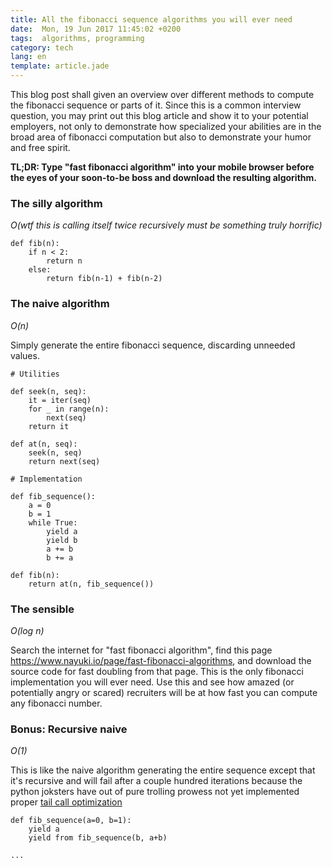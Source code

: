 ```yaml
---
title: All the fibonacci sequence algorithms you will ever need
date:  Mon, 19 Jun 2017 11:45:02 +0200
tags:  algorithms, programming
category: tech
lang: en
template: article.jade
---
```


This blog post shall given an overview over different methods to compute the fibonacci sequence
or parts of it. Since this is a common interview question, you may print out this blog article
and show it to your potential employers, not only to demonstrate how specialized your abilities
are in the broad area of fibonacci computation but also to demonstrate your humor and free spirit.

**TL;DR: Type "fast fibonacci algorithm" into your mobile browser before the eyes of your soon-to-be boss and download the resulting algorithm.**

### The silly algorithm

*O(wtf this is calling itself twice recursively must be something truly horrific)*

```
def fib(n):
    if n < 2:
        return n
    else:
        return fib(n-1) + fib(n-2)
```

### The naive algorithm

*O(n)*

Simply generate the entire fibonacci sequence, discarding unneeded values.

```
# Utilities

def seek(n, seq):
    it = iter(seq)
    for _ in range(n):
        next(seq)
    return it

def at(n, seq):
    seek(n, seq)
    return next(seq)

# Implementation

def fib_sequence():
    a = 0
    b = 1
    while True:
        yield a
        yield b
        a += b
        b += a

def fib(n):
    return at(n, fib_sequence())
```

### The sensible

*O(log n)*

Search the internet for "fast fibonacci algorithm", find this page https://www.nayuki.io/page/fast-fibonacci-algorithms,
and download the source code for fast doubling from that page. This is the only fibonacci implementation you will ever need.
Use this and see how amazed (or potentially angry or scared) recruiters will be at how fast you can compute any fibonacci number.

### Bonus: Recursive naive

*O(1)*

This is like the naive algorithm generating the entire sequence except that it's recursive and will fail after a couple
hundred iterations because the python joksters have out of pure trolling prowess not yet implemented proper [tail call optimization](https://en.wikipedia.org/wiki/Tail_call)

```
def fib_sequence(a=0, b=1):
    yield a
    yield from fib_sequence(b, a+b)

...
```
